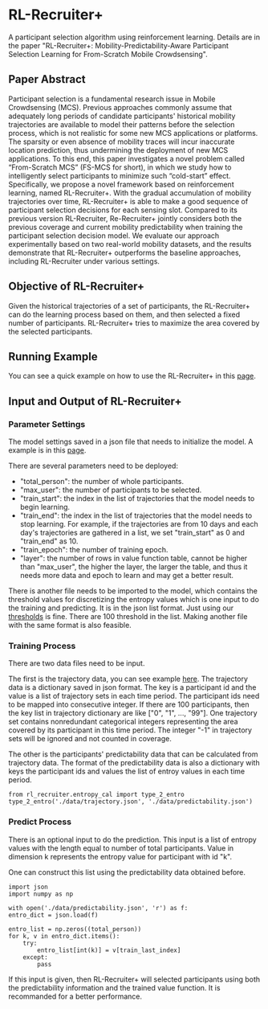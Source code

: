 # RL-Recruiter+

A participant selection algorithm using reinforcement learning. Details are in the paper "RL-Recruiter+: Mobility-Predictability-Aware Participant Selection Learning for From-Scratch Mobile Crowdsensing".

## Paper Abstract

Participant selection is a fundamental research issue in Mobile Crowdsensing (MCS). Previous approaches commonly assume that adequately long periods of candidate participants' historical mobility trajectories are available to model their patterns before the selection process, which is not realistic for some new MCS applications or platforms. The sparsity or even absence of mobility traces will incur inaccurate location prediction, thus undermining the deployment of new MCS applications. To this end, this paper investigates a novel problem called “From-Scratch MCS” (FS-MCS for short), in which we study how to intelligently select participants to minimize such “cold-start” effect. Specifically, we propose a novel framework based on reinforcement learning, named RL-Recruiter+. With the gradual accumulation of mobility trajectories over time, RL-Recruiter+ is able to make a good sequence of participant selection decisions for each sensing slot. Compared to its previous version RL-Recruiter, Re-Recruiter+ jointly considers both the previous coverage and current mobility predictability when training the participant selection decision model. We evaluate our approach experimentally based on two real-world mobility datasets, and the results demonstrate that RL-Recruiter+ outperforms the baseline approaches, including RL-Recruiter under various settings.

## Objective of RL-Recruiter+

Given the historical trajectories of a set of participants, the RL-Recruiter+ can do the learning process based on them, and then selected a fixed number of participants. RL-Recruiter+ tries to maximize the area covered by the selected participants.

## Running Example

You can see a quick example on how to use the RL-Recruiter+ in this [page](https://github.com/chungdz/RL-Recruiter-Plus/blob/master/example/run_example.ipynb).

## Input and Output of RL-Recruiter+

### Parameter Settings
The model settings saved in a json file that needs to initialize the model. A example is in this [page](https://github.com/chungdz/RL-Recruiter-Plus/blob/master/example/data/para_settings.json).

There are several parameters need to be deployed:
* "total_person": the number of whole participants.
* "max_user": the number of participants to be selected.
* "train_start": the index in the list of trajectories that the model needs to begin learning.
* "train_end": the index in the list of trajectories that the model needs to stop learning. For example, if the trajectories are from 10 days and each day's trajectories are gathered in a list, we set "train_start" as 0 and "train_end" as 10.
* "train_epoch": the number of training epoch.
* "layer": the number of rows in value function table, cannot be higher than "max_user", the higher the layer, the larger the table, and thus it needs more data and epoch to learn and may get a better result.

There is another file needs to be imported to the model, which contains the threshold values for discretizing the entropy values which is one input to do the training and predicting. It is in the json list format. Just using our [thresholds](https://github.com/chungdz/RL-Recruiter-Plus/blob/master/example/data/thres.json) is fine. There are 100 threshold in the list. Making another file with the same format is also feasible. 

### Training Process

There are two data files need to be input. 

The first is the trajectory data, you can see example [here](https://github.com/chungdz/RL-Recruiter-Plus/blob/master/example/data/trajectory.json). The trajectory data is a dictionary saved in json format. The key is a participant id and the value is a list of trajectory sets in each time period. The participant ids need to be mapped into consecutive integer. If there are 100 participants, then the key list in trajectory dictionary are like ["0", "1", ..., "99"]. One trajectory set contains nonredundant categorical integers representing the area covered by its participant in this time period. The integer "-1" in trajectory sets will be ignored and not counted in coverage.

The other is the participants' predictability data that can be calculated from trajectory data. The format of the predictability data is also a dictionary with keys the participant ids and values the list of entroy values in each time period.

    from rl_recruiter.entropy_cal import type_2_entro
    type_2_entro('./data/trajectory.json', './data/predictability.json')

### Predict Process

There is an optional input to do the prediction. This input is a list of entropy values with the length equal to number of total participants. Value in dimension k represents the entropy value for participant with id "k". 

One can construct this list using the predictability data obtained before.

    import json
    import numpy as np

    with open('./data/predictability.json', 'r') as f:
    entro_dict = json.load(f)

    entro_list = np.zeros((total_person))
    for k, v in entro_dict.items():
        try:
            entro_list[int(k)] = v[train_last_index]
        except:
            pass

 If this input is given, then RL-Recruiter+ will selected participants using both the predictability information and the trained value function. It is recommanded for a better performance. 